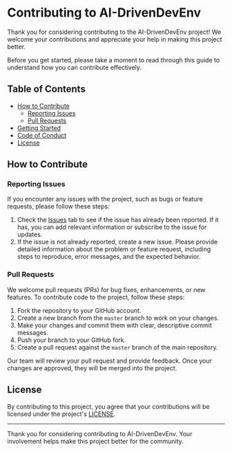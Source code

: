 # Contributing to AI-DrivenDevEnv

Thank you for considering contributing to the AI-DrivenDevEnv project! We welcome your contributions and appreciate your help in making this project better.

Before you get started, please take a moment to read through this guide to understand how you can contribute effectively.

## Table of Contents

- [How to Contribute](#how-to-contribute)
  - [Reporting Issues](#reporting-issues)
  - [Pull Requests](#pull-requests)
- [Getting Started](#getting-started)
- [Code of Conduct](#code-of-conduct)
- [License](#license)

## How to Contribute

### Reporting Issues

If you encounter any issues with the project, such as bugs or feature requests, please follow these steps:

1. Check the [Issues](https://github.com/kdcllc/AI-DrivenDevEnv/issues) tab to see if the issue has already been reported. If it has, you can add relevant information or subscribe to the issue for updates.
2. If the issue is not already reported, create a new issue. Please provide detailed information about the problem or feature request, including steps to reproduce, error messages, and the expected behavior.

### Pull Requests

We welcome pull requests (PRs) for bug fixes, enhancements, or new features. To contribute code to the project, follow these steps:

1. Fork the repository to your GitHub account.
2. Create a new branch from the `master` branch to work on your changes.
3. Make your changes and commit them with clear, descriptive commit messages.
4. Push your branch to your GitHub fork.
5. Create a pull request against the `master` branch of the main repository.

Our team will review your pull request and provide feedback. Once your changes are approved, they will be merged into the project.

## License

By contributing to this project, you agree that your contributions will be licensed under the project's [LICENSE](LICENSE).

---

Thank you for considering contributing to AI-DrivenDevEnv. Your involvement helps make this project better for the community.
